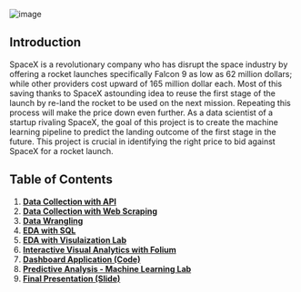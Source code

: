 ![image](https://github.com/user-attachments/assets/d8fa506d-d1d8-4b04-a6a2-7c69d8efa5a8)

## Introduction

SpaceX is a revolutionary company who has disrupt the space industry by offering a rocket launches specifically Falcon 9 as low as 62 million dollars; while other providers cost upward of 165 million dollar each. Most of this saving thanks to SpaceX astounding idea to reuse the first stage of the launch by re-land the rocket to be used on the next mission. Repeating this process will make the price down even further. As a data scientist of a startup rivaling SpaceX, the goal of this project is to create the machine learning pipeline to predict the landing outcome of the first stage in the future. This project is crucial in identifying the right price to bid against SpaceX for a rocket launch.

## Table of Contents
1. [**Data Collection with API**](https://github.com/shrutinidhi/Applied-Data-Science-Capstone-Winning-Space-Race/blob/main/jupyter-labs-spacex-data-collection-api.ipynb)
2. [**Data Collection with Web Scraping**](https://github.com/shrutinidhi/Applied-Data-Science-Capstone-Winning-Space-Race/blob/main/jupyter-labs-webscraping.ipynb)
3. [**Data Wrangling**](https://github.com/shrutinidhi/Applied-Data-Science-Capstone-Winning-Space-Race/blob/main/labs-jupyter-spacex-Data%20wrangling.ipynb)
4. [**EDA with SQL**](https://github.com/shrutinidhi/Applied-Data-Science-Capstone-Winning-Space-Race/blob/main/jupyter-labs-eda-sql-coursera_sqllite.ipynb)
5. [**EDA with Visulaization Lab**](https://github.com/shrutinidhi/Applied-Data-Science-Capstone-Winning-Space-Race/blob/main/labs-jupyter-data-visualization.ipynb)
6. [**Interactive Visual Analytics with Folium**](https://github.com/shrutinidhi/Applied-Data-Science-Capstone-Winning-Space-Race/blob/main/jupyter_Interactive_Visual_Analytics_with_Folium.ipynb)
7. [**Dashboard Application (Code)**](https://github.com/shrutinidhi/Applied-Data-Science-Capstone-Winning-Space-Race/blob/main/spacex_dash_app.py)
8. [**Predictive Analysis - Machine Learning Lab**](https://github.com/shrutinidhi/Applied-Data-Science-Capstone-Winning-Space-Race/blob/main/jupyter_Predictive_Analysis_-_Machine_Learning_Lab.ipynb)
9. [**Final Presentation (Slide)**]([https://github.com/shrutinidhi/Applied-Data-Science-Capstone-Winning-Space-Race/blob/main/Nidhi_SpaceX_project.pdf.pptx](https://github.com/shrutinidhi/Applied-Data-Science-Capstone-Winning-Space-Race/blob/main/Nidhi_SpaceX_project.pdf))
